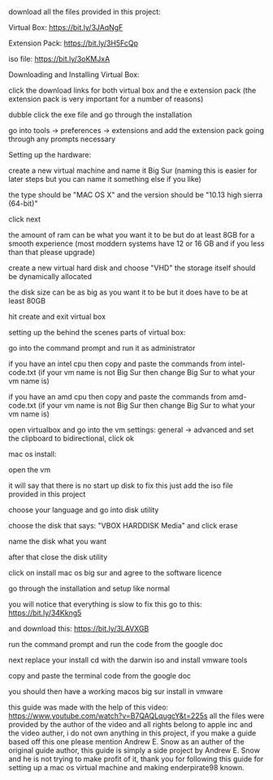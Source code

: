 download all the files provided in this project:


Virtual Box: https://bit.ly/3JAqNgF

Extension Pack: https://bit.ly/3H5FcQp

iso file: https://bit.ly/3oKMJxA

Downloading and Installing Virtual Box:

click the download links for both virtual box and the e extension pack (the extension pack is very important for a number of reasons)
 
dubble click the exe file and go through the installation

go into tools -> preferences -> extensions and add the extension pack going through any prompts necessary

Setting up the hardware:

create a new virtual machine and name it Big Sur (naming this is easier for later steps but you can name it something else if you like)

the type should be "MAC OS X" and the version should be "10.13 high sierra (64-bit)"

click next 

the amount of ram can be what you want it to be but do at least 8GB for a smooth experience (most moddern systems have 12 or 16 GB and if you less than that please upgrade)

create a new virtual hard disk and choose "VHD" the storage itself should be dynamically allocated

the disk size can be as big as you want it to be but it does have to be at least 80GB

hit create and exit virtual box

setting up the behind the scenes parts of virtual box:

go into the command prompt and run it as administrator

if you have an intel cpu then copy and paste the commands from intel-code.txt (if your vm name is not Big Sur then change Big Sur to what your vm name is)

if you have an amd cpu then copy and paste the commands from amd-code.txt (if your vm name is not Big Sur then change Big Sur to what your vm name is)

open virtualbox and go into the vm settings: general -> advanced and set the clipboard to bidirectional, click ok

mac os install:

open the vm

it will say that there is no start up disk to fix this just add the iso file provided in this project

choose your language and go into disk utility

choose the disk that says: "VBOX HARDDISK Media" and click erase

name the disk what you want

after that close the disk utility

click on install mac os big sur and agree to the software licence

go through the installation and setup like normal

you will notice that everything is slow to fix this go to this: https://bit.ly/34Kkng5

and download this: https://bit.ly/3LAVXGB

run the command prompt and run the code from the google doc

next replace your install cd with the darwin iso and install vmware tools

copy and paste the terminal code from the google doc

you should then have a working macos big sur install in vmware

this guide was made with the help of this video: https://www.youtube.com/watch?v=B7QAQLqugcY&t=225s all the files were provided by the author of the video and all rights belong to apple inc and the video auther, i do not own anything in this project, if you make a guide based off this one please mention Andrew E. Snow as an auther of the original guide author, this guide is simply a side project by Andrew E. Snow and he is not trying to make profit of it, thank you for following this guide for setting up a mac os virtual machine and making enderpirate98 known.
